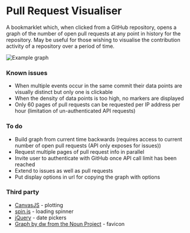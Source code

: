 # Pull Request Visualiser

A bookmarklet which, when clicked from a GitHub repository, opens a graph of the number of open pull requests at any point in history for the repository. May be useful for those wishing to visualise the contribution activity of a repository over a period of time. 

![Example graph](http://dhood.github.io/pullrequest-visualiser/images/sampleGraph.png)

### Known issues
  - When multiple events occur in the same commit their data points are visually distinct but only one is clickable
  - When the density of data points is too high, no markers are displayed
  - Only 60 pages of pull requests can be requested per IP address per hour (limitation of un-authenticated API requests)

### To do
  - Build graph from current time backwards (requires access to current number of open pull requests (API only exposes for issues))
  - Request multiple pages of pull request info in parallel
  - Invite user to authenticate with GitHub once API call limit has been reached
  - Extend to issues as well as pull requests
  - Put display options in url for copying the graph with options

### Third party
* [CanvasJS](http://canvasjs.com/) - plotting
* [spin.js](http://fgnass.github.io/spin.js/) - loading spinner
* [jQuery](https://jqueryui.com/datepicker/) - date pickers
* [Graph by dw from the Noun Project](https://thenounproject.com/term/graph/38007/) - favicon